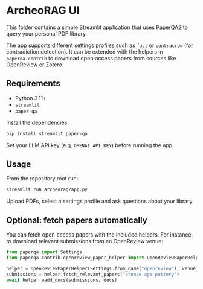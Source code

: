 # ArcheoRAG UI

This folder contains a simple Streamlit application that uses
[PaperQA2](https://github.com/Future-House/paper-qa) to query your
personal PDF library.

The app supports different settings profiles such as `fast` or
`contracrow` (for contradiction detection). It can be extended with the
helpers in `paperqa.contrib` to download open‑access papers from sources
like OpenReview or Zotero.

## Requirements

- Python 3.11+
- `streamlit`
- `paper-qa`

Install the dependencies:

```bash
pip install streamlit paper-qa
```

Set your LLM API key (e.g. `OPENAI_API_KEY`) before running the app.

## Usage

From the repository root run:

```bash
streamlit run archeorag/app.py
```

Upload PDFs, select a settings profile and ask questions about your
library.

## Optional: fetch papers automatically

You can fetch open‑access papers with the included helpers. For
instance, to download relevant submissions from an OpenReview venue:

```python
from paperqa import Settings
from paperqa.contrib.openreview_paper_helper import OpenReviewPaperHelper

helper = OpenReviewPaperHelper(Settings.from_name("openreview"), venue_id="ICLR.cc/2025/Conference")
submissions = helper.fetch_relevant_papers("bronze age pottery")
await helper.aadd_docs(submissions, docs)
```
